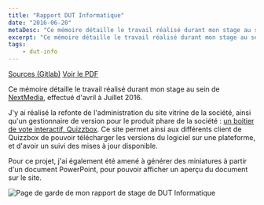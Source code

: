 ```yaml
---
title: "Rapport DUT Informatique"
date: "2016-06-20"
metaDesc: "Ce mémoire détaille le travail réalisé durant mon stage au sein de Nextmedia"
excerpt: "Ce mémoire détaille le travail réalisé durant mon stage au sein de Nextmedia"
tags:
    - dut-info
---
```


[Sources (Gitlab)](https://gitlab.com/ocyhc/memoire-dut-info/tree/master) [Voir le PDF](https://gitlab.com/ocyhc/memoire-dut-info/blob/master/main.pdf)

Ce mémoire détaille le travail réalisé durant mon stage au sein de [NextMedia](https://www.nextmedia.fr/), effectué d'avril à Juillet 2016.

J'y ai réalisé la refonte de l'administration du site vitrine de la société, ainsi qu'un gestionnaire de version pour le produit phare de la société : [un boitier de vote interactif, Quizzbox](https://www.quizzbox.com/fr/). Ce site permet ainsi aux différents client de Quizzbox de pouvoir télécharger les versions du logiciel sur une plateforme, et d'avoir un suivi des mises à jour disponible.

Pour ce projet, j'ai également été amené à générer des miniatures à partir d'un document PowerPoint, pour pouvoir afficher un aperçu du document sur le site.

![Page de garde de mon rapport de stage de DUT Informatique](/images/rapport_dut.png)
